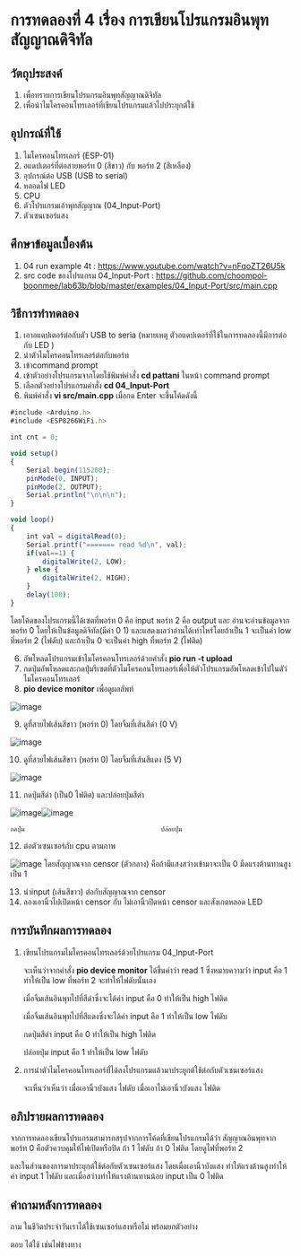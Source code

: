 # การทดลองที่ 4 เรื่อง การเขียนโปรแกรมอินพุทสัญญาณดิจิทัล

## วัตถุประสงค์
1. เพื่อทราบการเขียนโปรแกรมอินพุทสัญญาณดิจิทัล
2. เพื่อนำไมโครคอนโทรเลอร์ที่เขียนโปรแกรมแล้วไปประยุกต์ใช้

## อุปกรณ์ที่ใช้
1. ไมโครคอนโทรเลอร์ (ESP-01)
2. อแดปเตอร์ที่ต่อสายพอร์ท 0 (สีขาว) กับ พอร์ท 2 (สีเหลือง)
3. อุปกรณ์ต่อ USB (USB to serial)
4. หลอดไฟ LED
5. CPU
6. ตัวโปรแกรมเอ้าพุทสัญญาณ (04_Input-Port)
7. ตัวเซนเซอร์แสง

## ศึกษาข้อมูลเบื้องต้น
1. 04 run example 4t : https://www.youtube.com/watch?v=nFqoZT26U5k
2. src code ของโปรแกรม 04_Input-Port : https://github.com/choompol-boonmee/lab63b/blob/master/examples/04_Input-Port/src/main.cpp
## วิธีการทำทดลอง
1. เอาอแดปเตอร์ต่อกับตัว USB to seria (หมายเหตุ ตัวอแดปเตอร์ที่ใช้ในการทดลองนี้มีการต่อกับ LED )
2. นำตัวไมโครคอนโทรเลอร์ต่อกับพอร์ท 
3. เข้าcommand prompt
4. เข้าตัวอย่างโปรแกรมจากโดยใช้พิมพ์คำสั่ง **cd pattani** ในหน้า command prompt
5. เลือกตัวอย่างโปรแกรมคำสั่ง **cd 04_Input-Port** 
6. พิมพ์คำสั่ง **vi src/main.cpp** เมื่อกด Enter จะขึ้นโค้ดดังนี้
```javascript
#include <Arduino.h>
#include <ESP8266WiFi.h>

int cnt = 0;

void setup()
{
	Serial.begin(115200);
	pinMode(0, INPUT);
	pinMode(2, OUTPUT);
	Serial.println("\n\n\n");
}

void loop()
{
	int val = digitalRead(0);
	Serial.printf("======= read %d\n", val);
	if(val==1) {
		digitalWrite(2, LOW);
	} else {
		digitalWrite(2, HIGH);
	}
	delay(100);
}

```        
โดยโค้ดของโปรแกรมนี้ได้เซตที่พอร์ท 0 คือ input พอร์ท 2 คือ output และ อ่านจะอ่านข้อมูลจากพอร์ท 0 โดยให้เป็นข้อมูลดิจิทัล(มีค่า 0 1) และแสดงผลว่าอ่านได้เท่าไหร่โดยถ้าเป็น 1 จะเป็นค่า low ที่พอร์ท 2 (ไฟดับ) และถ้าเป็น 0 จะเป็นค่า high ที่พอร์ท 2 (ไฟติด)  

6. อัพโหลดโปรแกรมเข้าไมโครคอนโทรเลอร์ด้วยคำสั่ง **pio run -t upload** 
7. กดปุ่มอัพโหลดและกดปุ่มรีเซตที่ตัวไมโครคอนโทรเลอร์เพื่อให้ตัวโปรแกรมอัพโหลดเข้าไปในตัว่ไมโครคอนโทรเลอร์
8. **pio device monitor** เพื่อดูผลลัพท์









![image](https://user-images.githubusercontent.com/80879772/111918801-71eef280-8ab9-11eb-8984-aabf8b9fdfc2.png)

9. ดูที่สายไฟเส้นสีขาว (พอร์ท 0) โดยจิ้มที่เส้นสีดำ (0 V)










![image](https://user-images.githubusercontent.com/80879772/111918970-25f07d80-8aba-11eb-801a-21906df54b40.png)

10. ดูที่สายไฟเส้นสีขาว (พอร์ท 0) โดยจิ้มที่เส้นสีแดง (5 V)










![image](https://user-images.githubusercontent.com/80879772/111919091-bc24a380-8aba-11eb-8851-4e1b0eaa4363.png)

11. กดปุ่มสีดำ (เป็น0 ไฟติด) และปล่อยปุ่มสีดำ







![image](https://user-images.githubusercontent.com/80879772/111919198-4f5dd900-8abb-11eb-9539-e2264f79ed54.png)![image](https://user-images.githubusercontent.com/80879772/111919180-32c1a100-8abb-11eb-900e-264a6fbd1baa.png)
    
    กดปุ่ม                                  ปล่อยปุ่ม

12. ต่อตัวเซนเซอร์กับ cpu ตามภาพ





![image](https://user-images.githubusercontent.com/80879772/111919464-ad3ef080-8abc-11eb-92ea-01f03f10e347.png)
โดยสัญญาณจาก censor (ตัวกลาง) คือถ้ามีแสงสว่างเข้ามาจะเป็น 0 มืดแรงต้านทานสูง เป็น 1

13. นำinput (เส้นสีขาว) ต่อกับสัญญาณจาก censor 
13. ลองเอานิ้วไปเปิดหน้า censor กับ ไม่เอานิ้วปิดหน้า censor และสังเกตหลอด LED

## การบันทึกผลการทดลอง
1. เขียนโปรแกรมไมโครคอนโทรเลอร์ด้วยโปรแกรม 04_Input-Port
	
	จะเห็นว่าจากคำสั่ง **pio device monitor** ได้ขึ้นคำว่า read 1 ซึ่งหมายความว่า input คือ 1 ทำให้เป็น low ที่พอร์ท 2 จะทำให้ไฟดับนั้นเอง 
	
	เมื่อจิ้มเส้นอินพุทไปที่สีดำซึ่งจะได้ค่า  input คือ 0 ทำให้เป็น high ไฟติด 
	
	เมื่อจิ้มเส้นอินพุทไปที่สีแดงซึ่งจะได้ค่า input คือ 1 ทำให้เป็น low  ไฟดับ
	
	กดปุ่มสีดำ                     input คือ 0 ทำให้เป็น high ไฟติด 
	
	ปล่อยปุ่ม		       input คือ 1 ทำให้เป็น low  ไฟดับ

2. การนำตัวไมโครคอนโทรเลอร์ที่่ได้ลงโปรแกรมแล้วมาประยุุกต์ใช้ต่อกับตัวเซนเซอร์แสง

	จะเห็นว่าเห็นว่า  เมื่อเอานิ้วบังแสง    ไฟดับ
		     เมื่อเอาไม่เอานิ้วบังแสง  ไฟติด
	
## อภิปรายผลการทดลอง
จากการทดลองเขียนโปรแกรมสามารถสรุปจากการโค้ดที่เขียนโปรแกรมได้ว่า สัญญาณอินพุทจากพอร์ท 0 คือตัวควบคุมให้ไฟเปิดหรือปิด ถ้า 1 ไฟดับ ถ้า 0 ไฟติด โดยดูไฟที่พอร์ท 2 

และในส่วนของการมาประยุกต์ใช้ต่อกับตัวเซนเซอร์แสง โดยเมื่อเอานิ้วบังแสง ทำให้แรงต้านสูงทำให้ค่า input 1 ไฟดับ และเมื่อสว่างทำให้แรงต้านทานน้อย input เป็น 0 ไฟติด

## คำถามหลังการทดลอง
ถาม ในชีวิตประจำวันเราได้ใช้เซนเซอร์แสงหรือไม่ พร้อมยกตัวอย่าง

ตอบ ได้ใช้ เช่นไฟข้างทาง 
